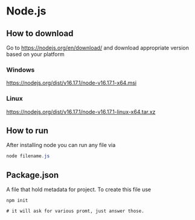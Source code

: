 # Node.js

## How to download

Go to https://nodejs.org/en/download/ and download appropriate version based on your platform

### Windows
https://nodejs.org/dist/v16.17.1/node-v16.17.1-x64.msi

### Linux
https://nodejs.org/dist/v16.17.1/node-v16.17.1-linux-x64.tar.xz


## How to run

After installing node you can run any file via

```powershell
node filename.js
```

## Package.json

A file that hold metadata for project. To create this file use 

```
npm init

# it will ask for various promt, just answer those.
```

